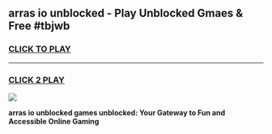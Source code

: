 
## arras io unblocked - Play Unblocked Gmaes & Free #tbjwb
<h3>
<a href="https://news.freeplayer.one?title=arras_io_unblocked&ref=26F">CLICK TO PLAY</a></h3>
<hr>

<h3>
<a href="https://news.freeplayer.one?title=arras_io_unblocked&ref=26F">CLICK 2 PLAY</a>
  
</h3>

<a href="https://news.freeplayer.one?title=arras_io_unblocked&ref=26F/"><img src="https://clearcache.store/games.png"></a>


**arras io unblocked games unblocked: Your Gateway to Fun and Accessible Online Gaming**
